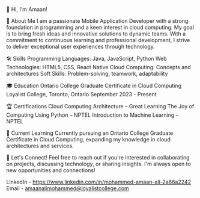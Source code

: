 👋 Hi, I'm Amaan!

 🚀 About Me
I am a passionate Mobile Application Developer with a strong foundation in programming and a keen interest in cloud computing. 
My goal is to bring fresh ideas and innovative solutions to dynamic teams. With a commitment to continuous learning and professional development, 
I strive to deliver exceptional user experiences through technology.

🛠 Skills
Programming Languages: Java, JavaScript, Python
Web Technologies: HTML5, CSS, React Native
Cloud Computing: Concepts and architectures
Soft Skills: Problem-solving, teamwork, adaptability

🎓 Education
Ontario College Graduate Certificate in Cloud Computing
Loyalist College, Toronto, Ontario
September 2023 - Present

🏆 Certifications
Cloud Computing Architecture – Great Learning
The Joy of Computing Using Python – NPTEL
Introduction to Machine Learning – NPTEL

🌱 Current Learning
Currently pursuing an Ontario College Graduate Certificate in Cloud Computing, expanding my knowledge in cloud architectures and services.

🤝 Let's Connect!
Feel free to reach out if you're interested in collaborating on projects, discussing technology, or sharing insights. I'm always open to new opportunities and connections!

LinkedIn - https://www.linkedin.com/in/mohammed-amaan-ali-2a66a2242
Email - amaanalimohammed@loyalistcollege.com 
